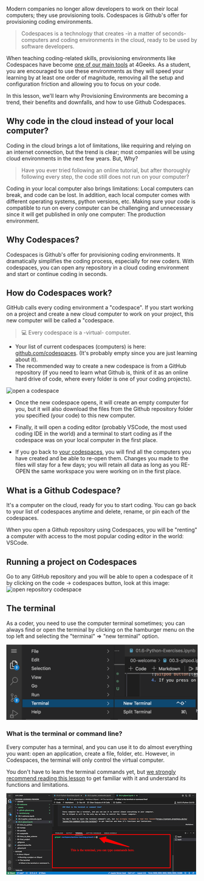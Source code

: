 
Modern companies no longer allow developers to work on their local computers; they use provisioning tools. Codespaces is Github's offer for provisioning coding environments. 

>Codespaces is a technology that creates -in a matter of seconds- computers and coding environments in the cloud, ready to be used by software developers.

When teaching coding-related skills, provisioning environments like Codespaces have become [one of our main tools](https://4geeks.com/lesson/4geeks-teaching-tools) at 4Geeks. As a student, you are encouraged to use these environments as they will speed your learning by at least one order of magnitude, removing all the setup and configuration friction and allowing you to focus on your code.

In this lesson, we'll learn why Provisioning Environments are becoming a trend, their benefits and downfalls, and how to use Github Codespaces.

## Why code in the cloud instead of your local computer?

Coding in the cloud brings a lot of limitations, like requiring and relying on an internet connection, but the trend is clear; most companies will be using cloud environments in the next few years. But, Why?

> Have you ever tried following an online tutorial, but after thoroughly following every step, the code still does not run on your computer?

Coding in your local computer also brings limitations: Local computers can break, and code can be lost. In addition, each local computer comes with different operating systems, python versions, etc. Making sure your code is compatible to run on every computer can be challenging and unnecessary since it will get published in only one computer: The production environment.

## Why Codespaces?

Codespaces is Github's offer for provisioning coding environments. It dramatically simplifies the coding process, especially for new coders.
With codespaces, you can open any repository in a cloud coding environment and start or continue coding in seconds.

## How do Codespaces work?

GitHub calls every coding environment a "codespace". If you start working on a project and create a new cloud computer to work on your project, this new computer will be called a "codespace. 

> 💻 Every codespace is a -virtual- computer.

- Your list of current codespaces (computers) is here: [github.com/codespaces](https://github.com/codespaces). (It's probably empty since you are just learning about it).
- The recommended way to create a new codespace is from a GitHub repository (if you need to learn what Github is, think of it as an online hard drive of code, where every folder is one of your coding projects).

![open a codespace](https://github.com/breatheco-de/content/blob/master/src/assets/images/create-codespace.gif?raw=true)

- Once the new codespace opens, it will create an empty computer for you, but it will also download the files from the Github repository folder you specified (your code) to this new computer.

- Finally, it will open a coding editor (probably VSCode, the most used coding IDE in the world) and a terminal to start coding as if the codespace was on your local computer in the first place.

- If you go back to [your codespaces](https://github.com/codespaces), you will find all the computers you have created and be able to re-open them. Changes you made to the files will stay for a few days; you will retain all data as long as you RE-OPEN the same workspace you were working on in the first place.

## What is a Github Codespace?

It's a computer on the cloud, ready for you to start coding. You can go back to your list of codespaces anytime and delete, rename, or pin each of the codespaces.

When you open a Github repository using Codespaces, you will be "renting" a computer with access to the most popular coding editor in the world: VSCode.

## Running a project on Codespaces

Go to any GitHub repository and you will be able to open a codespace of it by clicking on the code -> codespaces button, look at this image:
![open repository codespace](https://github.com/breatheco-de/content/blob/master/src/assets/images/open-codespace.png?raw=true)

## The terminal

As a coder, you need to use the computer terminal sometimes; you can always find or open the terminal by clicking on the hamburger menu on the top left and selecting the "terminal" => "new terminal" option.

![](https://github.com/breatheco-de/content/raw/master/src/assets/images/terminal.png?raw=true)

### What is the terminal or command line?

Every computer has a terminal, and you can use it to do almost everything you want: open an application, create a file, folder, etc. However, in Codespaces, the terminal will only control the virtual computer.

You don't have to learn the terminal commands yet, but [we strongly recommend reading this lesson](https://4geeks.com/lesson/the-command-line-the-terminal) to get familiar with it and understand its functions and limitations.

![terminal command](https://github.com/breatheco-de/content/blob/master/src/assets/images/terminal-command.png?raw=true)
